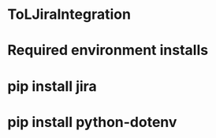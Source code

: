 # ToLJiraIntegration

# Required environment installs
#   pip install jira
#   pip install python-dotenv
